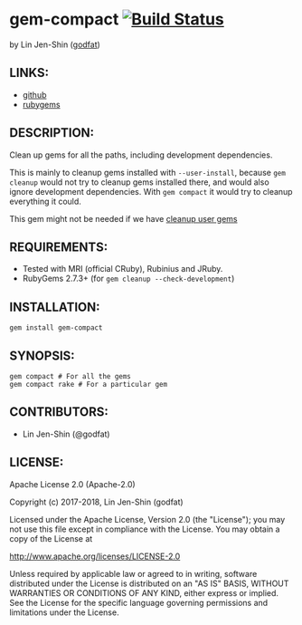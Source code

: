# gem-compact [![Build Status](https://secure.travis-ci.org/godfat/gem-compact.png?branch=master)](http://travis-ci.org/godfat/gem-compact)

by Lin Jen-Shin ([godfat](http://godfat.org))

## LINKS:

* [github](https://github.com/godfat/gem-compact)
* [rubygems](https://rubygems.org/gems/gem-compact)

## DESCRIPTION:

Clean up gems for all the paths, including development dependencies.

This is mainly to cleanup gems installed with `--user-install`, because
`gem cleanup` would not try to cleanup gems installed there, and would also
ignore development dependencies. With `gem compact` it would try to cleanup
everything it could.

This gem might not be needed if we have
[cleanup user gems](https://github.com/rubygems/rubygems/issues/1530)

## REQUIREMENTS:

* Tested with MRI (official CRuby), Rubinius and JRuby.
* RubyGems 2.7.3+ (for `gem cleanup --check-development`)

## INSTALLATION:

    gem install gem-compact

## SYNOPSIS:

    gem compact # For all the gems
    gem compact rake # For a particular gem

## CONTRIBUTORS:

* Lin Jen-Shin (@godfat)

## LICENSE:

Apache License 2.0 (Apache-2.0)

Copyright (c) 2017-2018, Lin Jen-Shin (godfat)

Licensed under the Apache License, Version 2.0 (the "License");
you may not use this file except in compliance with the License.
You may obtain a copy of the License at

<http://www.apache.org/licenses/LICENSE-2.0>

Unless required by applicable law or agreed to in writing, software
distributed under the License is distributed on an "AS IS" BASIS,
WITHOUT WARRANTIES OR CONDITIONS OF ANY KIND, either express or implied.
See the License for the specific language governing permissions and
limitations under the License.
